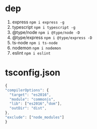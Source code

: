 # dep

1. express `npm i express -g`
2. typescript `npm i typescript -g`
3. @type/node `npm i @type/node -D`
4. @type/express `npm i @type/express -D`
5. ts-node `npm i ts-node`
6. nodemon `npm i nodemon`
7. eslint `npm i eslint`

# tsconfig.json

```javascript
{
"compilerOptions": {
  "target": "es2016",
  "module": "commonjs",
  "lib": ["es2016","dom"],
  "outDir": "dist",
},
"exclude": ["node_modules"]
}
```
